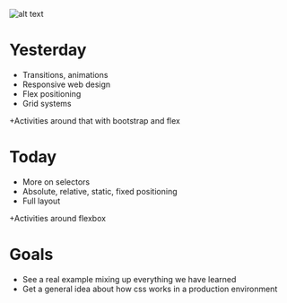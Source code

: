 ![alt text](https://github.com/webmad1019-1/day3_advanced-selectors-positioning-full-layout/blob/master/img/logo.png?raw "")

# Yesterday

* Transitions, animations
* Responsive web design
* Flex positioning
* Grid systems

+Activities around that with bootstrap and flex

# Today

* More on selectors
* Absolute, relative, static, fixed positioning
* Full layout

+Activities around flexbox

# Goals

* See a real example mixing up everything we have learned
* Get a general idea about how css works in a production environment